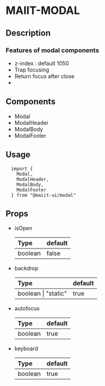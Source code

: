 # MAIIT-MODAL

## Description

### Features of modal components

- z-index : default 1050
- Trap focusing
- Return focus after close
-

## Components

- Modal
- ModalHeader
- ModalBody
- ModalFooter

## Usage

```
  import {
    Modal,
    ModalHeader,
    ModalBody,
    ModalFooter
  } from "@maiit-ui/modal"
```

## Props

- isOpen

  | Type    | default |
  | :------ | :------ |
  | boolean | false   |

- backdrop

  | Type                | default |
  | :------------------ | :------ |
  | boolean \| "static" | true    |

- autofocus

  | Type    | default |
  | :------ | :------ |
  | boolean | true    |

- keyboard

  | Type    | default |
  | :------ | :------ |
  | boolean | true    |
